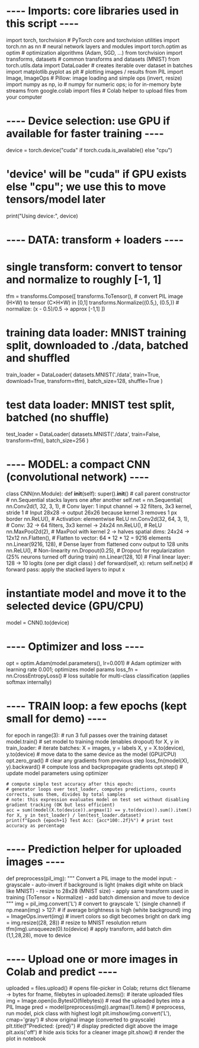 # ---- Imports: core libraries used in this script ----
import torch, torchvision                               # PyTorch core and torchvision utilities
import torch.nn as nn                                   # neural network layers and modules
import torch.optim as optim                             # optimization algorithms (Adam, SGD, ...)
from torchvision import transforms, datasets            # common transforms and datasets (MNIST)
from torch.utils.data import DataLoader                 # creates iterable over dataset in batches
import matplotlib.pyplot as plt                         # plotting images / results
from PIL import Image, ImageOps                         # Pillow: image loading and simple ops (invert, resize)
import numpy as np, io                                  # numpy for numeric ops; io for in-memory byte streams
from google.colab import files                          # Colab helper to upload files from your computer

# ---- Device selection: use GPU if available for faster training ----
device = torch.device("cuda" if torch.cuda.is_available() else "cpu")
# 'device' will be "cuda" if GPU exists else "cpu"; we use this to move tensors/model later
print("Using device:", device)

# ---- DATA: transform + loaders ----
# single transform: convert to tensor and normalize to roughly [-1, 1]
tfm = transforms.Compose([
    transforms.ToTensor(),                              # convert PIL image (H×W) to tensor (C×H×W) in [0,1]
    transforms.Normalize((0.5,), (0.5,))                # normalize: (x - 0.5)/0.5 → approx [-1,1]
])

# training data loader: MNIST training split, downloaded to ./data, batched and shuffled
train_loader = DataLoader(
    datasets.MNIST('./data', train=True, download=True, transform=tfm),
    batch_size=128, shuffle=True
)
# test data loader: MNIST test split, batched (no shuffle)
test_loader  = DataLoader(
    datasets.MNIST('./data', train=False, transform=tfm),
    batch_size=256
)

# ---- MODEL: a compact CNN (convolutional network) ----
class CNN(nn.Module):
    def __init__(self):
        super().__init__()                              # call parent constructor
        # nn.Sequential stacks layers one after another
        self.net = nn.Sequential(
            nn.Conv2d(1, 32, 3, 1),                     # Conv layer: 1 input channel → 32 filters, 3x3 kernel, stride 1
                                                        # Input 28x28 -> output 26x26 because kernel 3 removes 1 px border
            nn.ReLU(),                                  # Activation: elementwise ReLU
            nn.Conv2d(32, 64, 3, 1),                    # Conv: 32 -> 64 filters, 3x3 kernel -> 24x24
            nn.ReLU(),                                  # ReLU
            nn.MaxPool2d(2),                            # MaxPool with kernel 2 -> halves spatial dims: 24x24 -> 12x12
            nn.Flatten(),                               # Flatten to vector: 64 * 12 * 12 = 9216 elements
            nn.Linear(9216, 128),                       # Dense layer from flattened conv output to 128 units
            nn.ReLU(),                                  # Non-linearity
            nn.Dropout(0.25),                           # Dropout for regularization (25% neurons turned off during train)
            nn.Linear(128, 10)                          # Final linear layer: 128 -> 10 logits (one per digit class)
        )
    def forward(self, x):
        return self.net(x)                              # forward pass: apply the stacked layers to input x

# instantiate model and move it to the selected device (GPU/CPU)
model = CNN().to(device)

# ---- Optimizer and loss ----
opt = optim.Adam(model.parameters(), lr=0.001)        # Adam optimizer with learning rate 0.001; optimizes model params
loss_fn = nn.CrossEntropyLoss()                       # loss suitable for multi-class classification (applies softmax internally)

# ---- TRAIN loop: a few epochs (kept small for demo) ----
for epoch in range(3):                                 # run 3 full passes over the training dataset
    model.train()                                     # set model to training mode (enables dropout)
    for X, y in train_loader:                         # iterate batches: X = images, y = labels
        X, y = X.to(device), y.to(device)             # move data to the same device as the model (GPU/CPU)
        opt.zero_grad()                               # clear any gradients from previous step
        loss_fn(model(X), y).backward()               # compute loss and backpropagate gradients
        opt.step()                                    # update model parameters using optimizer

    # compute simple test accuracy after this epoch:
    # generator loops over test_loader, computes predictions, counts corrects, sums them, divides by total samples
    # note: this expression evaluates model on test set without disabling gradient tracking (OK but less efficient)
    acc = sum((model(X.to(device)).argmax(1) == y.to(device)).sum().item() for X, y in test_loader) / len(test_loader.dataset)
    print(f"Epoch {epoch+1} Test Acc: {acc*100:.2f}%") # print test accuracy as percentage

# ---- Prediction helper for uploaded images ----
def preprocess(pil_img):
    """
    Convert a PIL image to the model input:
      - grayscale
      - auto-invert if background is light (makes digit white on black like MNIST)
      - resize to 28x28 (MNIST size)
      - apply same transform used in training (ToTensor + Normalize)
      - add batch dimension and move to device
    """
    img = pil_img.convert('L')                         # convert to grayscale 'L' (single channel)
    if np.mean(img) > 127:                             # if average brightness is high (white background)
        img = ImageOps.invert(img)                     # invert colors so digit becomes bright on dark
    img = img.resize((28, 28))                         # resize to MNIST resolution
    return tfm(img).unsqueeze(0).to(device)            # apply transform, add batch dim (1,1,28,28), move to device

# ---- Upload one or more images in Colab and predict ----
uploaded = files.upload()                             # opens file-picker in Colab; returns dict filename -> bytes
for fname, filebytes in uploaded.items():              # iterate uploaded files
    img = Image.open(io.BytesIO(filebytes))            # read the uploaded bytes into a PIL Image
    pred = model(preprocess(img)).argmax(1).item()     # preprocess, run model, pick class with highest logit
    plt.imshow(img.convert('L'), cmap='gray')          # show original image (converted to grayscale)
    plt.title(f"Predicted: {pred}")                    # display predicted digit above the image
    plt.axis('off')                                    # hide axis ticks for a cleaner image
    plt.show()                                         # render the plot in notebook

